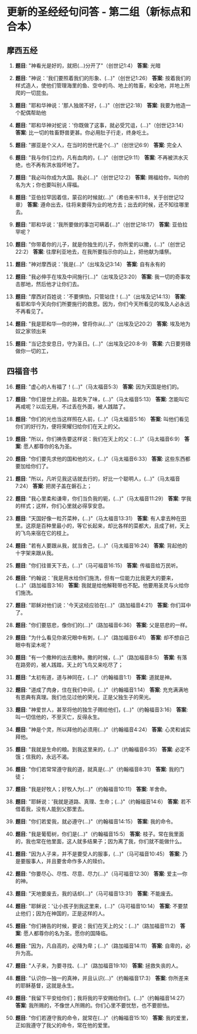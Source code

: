 # 更新的圣经经句问答 - 第二组（新标点和合本）

## 摩西五经

1. **题目**: "神看光是好的，就把(...)分开了"（创世记1:4）
   **答案**: 光暗

2. **题目**: "神说：'我们要照着我们的形象、(...)"（创世记1:26）
   **答案**: 按着我们的样式造人，使他们管理海里的鱼、空中的鸟、地上的牲畜，和全地，并地上所爬的一切昆虫。

3. **题目**: "耶和华神说：'那人独居不好，(...)"（创世记2:18）
   **答案**: 我要为他造一个配偶帮助他

4. **题目**: "耶和华神对蛇说：'你既做了这事，就必受咒诅，(...)"（创世记3:14）
   **答案**: 比一切的牲畜野兽更甚。你必用肚子行走，终身吃土。

5. **题目**: "挪亚是个义人，在当时的世代是个(...)"（创世记6:9）
   **答案**: 完全人

6. **题目**: "我与你们立约，凡有血肉的，(...)"（创世记9:11）
   **答案**: 不再被洪水灭绝，也不再有洪水毁坏地了。

7. **题目**: "我必叫你成为大国。我必(...)"（创世记12:2）
   **答案**: 赐福给你，叫你的名为大；你也要叫别人得福。

8. **题目**: "亚伯拉罕因着信，蒙召的时候就(...)"（希伯来书11:8，关于创世记12章）
   **答案**: 遵命出去，往将来要得为业的地方去；出去的时候，还不知往哪里去。

9. **题目**: "耶和华说：'我所要做的事岂可瞒着(...)"（创世记18:17）
   **答案**: 亚伯拉罕呢？

10. **题目**: "你带着你的儿子，就是你独生的儿子，你所爱的以撒，(...)"（创世记22:2）
    **答案**: 往摩利亚地去，在我所要指示你的山上，把他献为燔祭。

11. **题目**: "神对摩西说：'我是(...)"（出埃及记3:14）
    **答案**: 自有永有的

12. **题目**: "我必伸手在埃及中间施行(...)"（出埃及记3:20）
    **答案**: 我一切的奇事攻击那地，然后他才让你们去。

13. **题目**: "摩西对百姓说：'不要惧怕，只管站住！(...)"（出埃及记14:13）
    **答案**: 看耶和华今天向你们所要施行的救恩。因为，你们今天所看见的埃及人必永远不再看见了。

14. **题目**: "我是耶和华—你的神，曾将你从(...)"（出埃及记20:2）
    **答案**: 埃及地为奴之家领出来

15. **题目**: "当记念安息日，守为圣日。(...)"（出埃及记20:8-9）
    **答案**: 六日要劳碌做你一切的工，

## 四福音书

16. **题目**: "虚心的人有福了！(...)"（马太福音5:3）
    **答案**: 因为天国是他们的。

17. **题目**: "你们是世上的盐。盐若失了味，(...)"（马太福音5:13）
    **答案**: 怎能叫它再咸呢？以后无用，不过丢在外面，被人践踏了。

18. **题目**: "你们的光也当这样照在人前，(...)"（马太福音5:16）
    **答案**: 叫他们看见你们的好行为，便将荣耀归给你们在天上的父。

19. **题目**: "所以，你们祷告要这样说：我们在天上的父：(...)"（马太福音6:9）
    **答案**: 愿人都尊你的名为圣。

20. **题目**: "你们要先求他的国和他的义，(...)"（马太福音6:33）
    **答案**: 这些东西都要加给你们了。

21. **题目**: "所以，凡听见我这话就去行的，好比一个聪明人，(...)"（马太福音7:24）
    **答案**: 把房子盖在磐石上；

22. **题目**: "我心里柔和谦卑，你们当负我的轭，(...)"（马太福音11:29）
    **答案**: 学我的样式；这样，你们心里就必得享安息。

23. **题目**: "天国好像一粒芥菜种，(...)"（马太福音13:31）
    **答案**: 有人拿去种在田里。这原是百种里最小的，等它长起来，却比各样的菜都大，且成了树，天上的飞鸟来宿在它的枝上。

24. **题目**: "若有人要跟从我，就当舍己，(...)"（马太福音16:24）
    **答案**: 背起他的十字架来跟从我。

25. **题目**: "你们往普天下去，(...)"（马可福音16:15）
    **答案**: 传福音给万民听。

26. **题目**: "约翰说：'我是用水给你们施洗，但有一位能力比我更大的要来，(...)"（路加福音3:16）
    **答案**: 我就是给他解鞋带也不配。他要用圣灵与火给你们施洗。

27. **题目**: "耶稣对他们说：'今天这经应验在(...)"（路加福音4:21）
    **答案**: 你们耳中了。

28. **题目**: "你们要慈悲，像你们的(...)"（路加福音6:36）
    **答案**: 父是慈悲的一样。

29. **题目**: "为什么看见你弟兄眼中有刺，(...)"（路加福音6:41）
    **答案**: 却不想自己眼中有梁木呢？

30. **题目**: "有一个撒种的出去撒种。撒的时候，(...)"（路加福音8:5）
    **答案**: 有落在路旁的，被人践踏，天上的飞鸟又来吃尽了；

31. **题目**: "太初有道，道与神同在，(...)"（约翰福音1:1）
    **答案**: 道就是神。

32. **题目**: "道成了肉身，住在我们中间，(...)"（约翰福音1:14）
    **答案**: 充充满满地有恩典有真理。我们也见过他的荣光，正是父独生子的荣光。

33. **题目**: "神爱世人，甚至将他的独生子赐给他们，(...)"（约翰福音3:16）
    **答案**: 叫一切信他的，不至灭亡，反得永生。

34. **题目**: "神是个灵，所以拜他的必须用(...)"（约翰福音4:24）
    **答案**: 心灵和诚实拜他。

35. **题目**: "我就是生命的粮。到我这里来的，(...)"（约翰福音6:35）
    **答案**: 必定不饿；信我的，永远不渴。

36. **题目**: "你们若常常遵守我的道，就真是(...)"（约翰福音8:31）
    **答案**: 我的门徒；

37. **题目**: "我是好牧人；好牧人为(...)"（约翰福音10:11）
    **答案**: 羊舍命。

38. **题目**: "耶稣说：'我就是道路、真理、生命；(...)"（约翰福音14:6）
    **答案**: 若不借着我，没有人能到父那里去。

39. **题目**: "你们若爱我，就必遵守(...)"（约翰福音14:15）
    **答案**: 我的命令。

40. **题目**: "我是葡萄树，你们是(...)"（约翰福音15:5）
    **答案**: 枝子。常在我里面的，我也常在他里面，这人就多结果子；因为离了我，你们就不能做什么。

41. **题目**: "因为人子来，并不是要受人的服事，(...)"（马可福音10:45）
    **答案**: 乃是要服事人，并且要舍命作多人的赎价。

42. **题目**: "你要尽心、尽性、尽意、尽力(...)"（马可福音12:30）
    **答案**: 爱主—你的神。

43. **题目**: "天地要废去，我的话却(...)"（马可福音13:31）
    **答案**: 不能废去。

44. **题目**: "耶稣说：'让小孩子到我这里来，(...)"（马可福音10:14）
    **答案**: 不要禁止他们；因为在神国的，正是这样的人。

45. **题目**: "你们祷告的时候，要说：我们在天上的父：(...)"（路加福音11:2）
    **答案**: 愿人都尊你的名为圣。愿你的国降临。

46. **题目**: "因为，凡自高的，必降为卑；(...)"（路加福音14:11）
    **答案**: 自卑的，必升为高。

47. **题目**: "人子来，为要寻找、(...)"（路加福音19:10）
    **答案**: 拯救失丧的人。

48. **题目**: "认识你—独一的真神，并且认识(...)"（约翰福音17:3）
    **答案**: 你所差来的耶稣基督，这就是永生。

49. **题目**: "我留下平安给你们；我将我的平安赐给你们。(...)"（约翰福音14:27）
    **答案**: 我所赐的，不像世人所赐的。你们心里不要忧愁，也不要胆怯。

50. **题目**: "你们若遵守我的命令，就常在(...)"（约翰福音15:10）
    **答案**: 我的爱里，正如我遵守了我父的命令，常在他的爱里。
